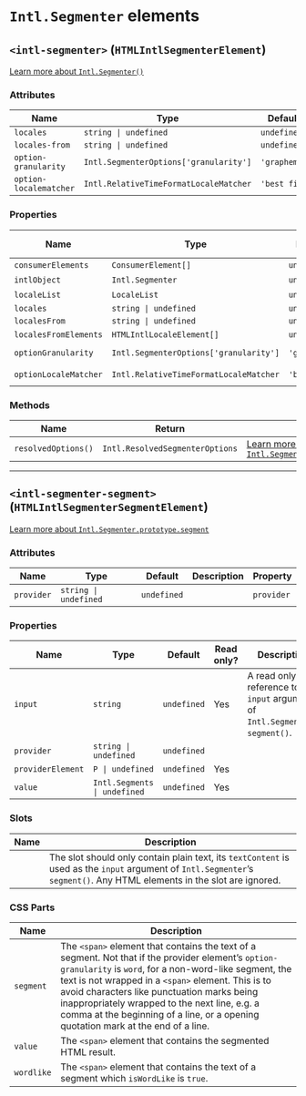 # `Intl.Segmenter` elements

## `<intl-segmenter>` (`HTMLIntlSegmenterElement`)

[Learn more about `Intl.Segmenter()`](http://developer.mozilla.org/en-US/docs/Web/JavaScript/Reference/Global_Objects/Intl/Segmenter/Segmenter)

### Attributes

| Name                   | Type                                   | Default      | Description | Property              |
| ---------------------- | -------------------------------------- | ------------ | ----------- | --------------------- |
| `locales`              | `string \| undefined`                  | `undefined`  |             | `locales`             |
| `locales-from`         | `string \| undefined`                  | `undefined`  |             | `localesFrom`         |
| `option-granularity`   | `Intl.SegmenterOptions['granularity']` | `'grapheme'` |             | `optionGranularity`   |
| `option-localematcher` | `Intl.RelativeTimeFormatLocaleMatcher` | `'best fit'` |             | `optionLocaleMatcher` |

### Properties

| Name                  | Type                                   | Default      | Read only? | Description | Attribute              |
| --------------------- | -------------------------------------- | ------------ | ---------- | ----------- | ---------------------- |
| `consumerElements`    | `ConsumerElement[]`                    | `undefined`  | Yes        |             |                        |
| `intlObject`          | `Intl.Segmenter`                       | `undefined`  | Yes        |             |                        |
| `localeList`          | `LocaleList`                           | `undefined`  | Yes        |             |                        |
| `locales`             | `string \| undefined`                  | `undefined`  |            |             | `locales`              |
| `localesFrom`         | `string \| undefined`                  | `undefined`  |            |             | `locales-from`         |
| `localesFromElements` | `HTMLIntlLocaleElement[]`              | `undefined`  | Yes        |             |                        |
| `optionGranularity`   | `Intl.SegmenterOptions['granularity']` | `'grapheme'` |            |             | `option-granularity`   |
| `optionLocaleMatcher` | `Intl.RelativeTimeFormatLocaleMatcher` | `'best fit'` |            |             | `option-localematcher` |

### Methods

| Name                | Return                          | Description                                                                                                                                                                     |
| ------------------- | ------------------------------- | ------------------------------------------------------------------------------------------------------------------------------------------------------------------------------- |
| `resolvedOptions()` | `Intl.ResolvedSegmenterOptions` | [Learn more about `Intl.Segmenter.prototype.resolvedOptions()`](http://developer.mozilla.org/en-US/docs/Web/JavaScript/Reference/Global_Objects/Intl/Segmenter/resolvedOptions) |

***

## `<intl-segmenter-segment>` (`HTMLIntlSegmenterSegmentElement`)

[Learn more about `Intl.Segmenter.prototype.segment`](http://developer.mozilla.org/en-US/docs/Web/JavaScript/Reference/Global_Objects/Intl/Segmenter/segment)

### Attributes

| Name       | Type                  | Default     | Description | Property   |
| ---------- | --------------------- | ----------- | ----------- | ---------- |
| `provider` | `string \| undefined` | `undefined` |             | `provider` |

### Properties

| Name              | Type                         | Default     | Read only? | Description                                                                      | Attribute  |
| ----------------- | ---------------------------- | ----------- | ---------- | -------------------------------------------------------------------------------- | ---------- |
| `input`           | `string`                     | `undefined` | Yes        | A read only reference to the `input` argument of `Intl.Segmenter`’s `segment()`. |            |
| `provider`        | `string \| undefined`        | `undefined` |            |                                                                                  | `provider` |
| `providerElement` | `P \| undefined`             | `undefined` | Yes        |                                                                                  |            |
| `value`           | `Intl.Segments \| undefined` | `undefined` | Yes        |                                                                                  |            |

### Slots

| Name | Description                                                                                                                                                              |
| ---- | ------------------------------------------------------------------------------------------------------------------------------------------------------------------------ |
|      | The slot should only contain plain text, its `textContent` is used as the `input` argument of `Intl.Segmenter`’s `segment()`. Any HTML elements in the slot are ignored. |

### CSS Parts

| Name       | Description                                                                                                                                                                                                                                                                                                                                                                                            |
| ---------- | ------------------------------------------------------------------------------------------------------------------------------------------------------------------------------------------------------------------------------------------------------------------------------------------------------------------------------------------------------------------------------------------------------ |
| `segment`  | The `<span>` element that contains the text of a segment. Not that if the provider element’s `option-granularity` is `word`, for a non-word-like segment, the text is not wrapped in a `<span>` element. This is to avoid characters like punctuation marks being inappropriately wrapped to the next line, e.g. a comma at the beginning of a line, or a opening quotation mark at the end of a line. |
| `value`    | The `<span>` element that contains the segmented HTML result.                                                                                                                                                                                                                                                                                                                                          |
| `wordlike` | The `<span>` element that contains the text of a segment which `isWordLike` is `true`.                                                                                                                                                                                                                                                                                                                 |
